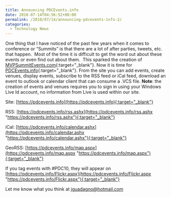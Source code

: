 ```yaml
---
title: Announcing PDCEvents.info
date: 2010-07-14T04:56:52+00:00
permalink: /2010/07/14/announcing-pdcevents-info-2/
categories:
  - Technology News
---
```

One thing that I have noticed of the past few years when it comes to conference or “Summits” is that there are a lot of after parties, tweets, etc. that happen.  Most of the time it is difficult to get the word out about these events or even find out about them.  This sparked the creation of [MVPSummitEvents.com](https://www.mvpsummitevents.com){:target="_blank"}. Now it is time for [PDCEvents.info](https://pdcevents.info){:target="_blank"}. From the site you can add events, create venues, display events, subscribe to the RSS feed or iCal feed, download an event to outlook or calendar client that can consume a .VCS file. **Note**: the creation of events and venues requires you to sign in using your Windows Live Id account, no information from Live is used within our site.

Site: [https://pdcevents.info](https://pdcevents.info){:target="_blank"}

RSS: [https://pdcevents.info/rss.ashx](https://pdcevents.info/rss.ashx "https://pdcevents.info/rss.ashx"){:target="_blank"}

iCal: [https://pdcevents.info/calendar.ashx](https://pdcevents.info/calendar.ashx "https://pdcevents.info/calendar.ashx"){:target="_blank"}

GeoRSS: [https://pdcevents.info/map.aspx](https://pdcevents.info/map.aspx "https://pdcevents.info/map.aspx"){:target="_blank"}

If you tag events with #PDC10, they will appear on [https://pdcevents.info/Flickr.aspx](https://pdcevents.info/Flickr.aspx "https://pdcevents.info/Flickr.aspx"){:target="_blank"}

Let me know what you think at [jguadagno@hotmail.com](mailto:jguadagno@hotmail.com?subject=PDCEvents)